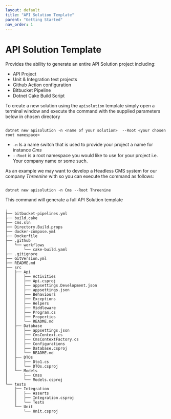```yaml
---
layout: default
title: "API Solution Template"
parent: "Getting Started"
nav_order: 1
---
```

# API Solution Template

Provides the ability to generate an entire API Solution project including:

- API Project
- Unit & Integration test projects
- Github Action configuration
- Bitbucket Pipeline
- Dotnet Cake Build Script

To create a new solution using the `apisolution` template simply open a terminal window and execute the command with the supplied parameters below in chosen directory

```shell

dotnet new apisolution -n <name of your solution>  --Root <your chosen root namespace>

````

- `-n`  Is a name switch that is used to provide your project a name for instance _Cms_
- `--Root` is a root namespace you would like to use for your project i.e. Your company name or some such.

As an example we may want to develop a Headless CMS system for our company _Threenine_ with so you can execute the command as follows:

```shell

dotnet new apisolution -n Cms --Root Threenine

```

This command will generate a full API Solution template 

```shell
.
├── bitbucket-pipelines.yml
├── build.cake
├── Cms.sln
├── Directory.Build.props
├── docker-compose.yml
├── Dockerfile
├── .github
│   └── workflows
│       └── cake-build.yaml
├── .gitignore
├── GitVersion.yml
├── README.md
├── src
│   ├── Api
│   │   ├── Activities
│   │   ├── Api.csproj
│   │   ├── appsettings.Development.json
│   │   ├── appsettings.json
│   │   ├── Behaviours
│   │   ├── Exceptions
│   │   ├── Helpers
│   │   ├── Middleware
│   │   ├── Program.cs
│   │   ├── Properties
│   │   └── README.md
│   ├── Database
│   │   ├── appsettings.json
│   │   ├── CmsContext.cs
│   │   ├── CmsContextFactory.cs
│   │   ├── Configurations
│   │   ├── Database.csproj
│   │   └── README.md
│   ├── DTOs
│   │   ├── Dto1.cs
│   │   └── DTOs.csproj
│   └── Models
│       ├── Cmss
│       └── Models.csproj
└── tests
    ├── Integration
    │   ├── Asserts
    │   ├── Integration.csproj
    │   └── Tests
    └── Unit
        └── Unit.csproj

```